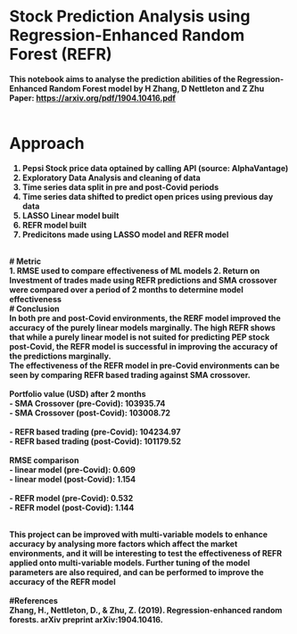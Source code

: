 # <strong>Stock Prediction Analysis using Regression-Enhanced Random Forest (REFR)<strong>

This notebook aims to analyse the prediction abilities of the Regression-Enhanced Random Forest model by H Zhang, D Nettleton and Z Zhu <br>
Paper: https://arxiv.org/pdf/1904.10416.pdf<br>
<br>
# <strong>Approach</strong><br>
1. Pepsi Stock price data optained by calling API (source: AlphaVantage)
2. Exploratory Data Analysis and cleaning of data
3. Time series data split in pre and post-Covid periods
4. Time series data shifted to predict open prices using previous day data
4. LASSO Linear model built
5. REFR model built
6. Predicitons made using LASSO model and REFR model
<br>
# Metric <br>
1. RMSE used to compare effectiveness of ML models
2. Return on Investment of trades made using REFR predictions and SMA crossover were compared over a period of 2 months to determine model effectiveness
<br>
# <strong>Conclusion</strong><br>
In both pre and post-Covid environments, the RERF model improved the accuracy of the purely linear models marginally. The high REFR shows that while a purely linear model is not suited for predicting PEP stock post-Covid, the REFR model is successful in improving the accuracy of the predictions marginally. <br>
The effectiveness of the REFR model in pre-Covid environments can be seen by comparing REFR based trading against SMA crossover. <br>
<br>
Portfolio value (USD) after 2 months<br> 
- SMA Crossover (pre-Covid): 103935.74 <br>
- SMA Crossover (post-Covid): 103008.72 <br>
<br>
- REFR based trading (pre-Covid): 104234.97 <br>
- REFR based trading (post-Covid): 101179.52 <br>
<br>
RMSE comparison<br>
- linear model (pre-Covid): 0.609 <br>
- linear model (post-Covid): 1.154 <br>
<br>
- REFR model (pre-Covid): 0.532 <br>
- REFR model (post-Covid): 1.144 <br>
<br>
  
This project can be improved with multi-variable models to enhance accuracy by analysing more factors which affect the market environments, and it will be interesting to test the effectiveness of REFR applied onto multi-variable models. Further tuning of the model parameters are also required, and can be performed to improve the accuracy of the REFR model <br>
<br>
#References<br>
Zhang, H., Nettleton, D., & Zhu, Z. (2019). Regression-enhanced random forests. arXiv preprint arXiv:1904.10416.
